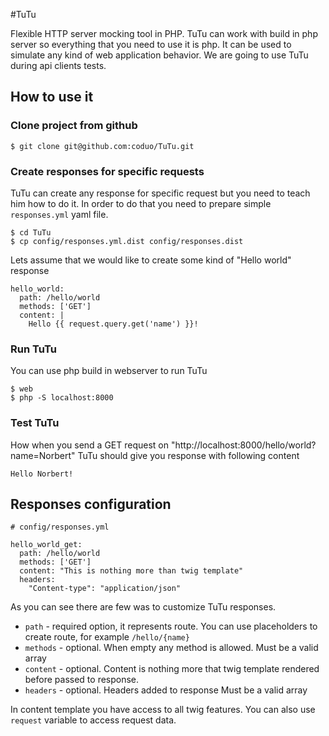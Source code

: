 #TuTu

Flexible HTTP server mocking tool in PHP. TuTu can work with build in php server so everything that you need to use it is php.
It can be used to simulate any kind of web application behavior. We are going to use TuTu during api clients tests.

## How to use it

### Clone project from github

```
$ git clone git@github.com:coduo/TuTu.git
```

### Create responses for specific requests

TuTu can create any response for specific request but you need to teach him how to do it.
In order to do that you need to prepare simple ``responses.yml`` yaml file.

```
$ cd TuTu
$ cp config/responses.yml.dist config/responses.dist
```

Lets assume that we would like to create some kind of "Hello world" response

```
hello_world:
  path: /hello/world
  methods: ['GET']
  content: |
    Hello {{ request.query.get('name') }}!
```

### Run TuTu

You can use php build in webserver to run TuTu

```
$ web
$ php -S localhost:8000
```

### Test TuTu

How when you send a GET request on "http://localhost:8000/hello/world?name=Norbert" TuTu should give you response
with following content

```Hello Norbert!```

## Responses configuration

```
# config/responses.yml

hello_world_get:
  path: /hello/world
  methods: ['GET']
  content: "This is nothing more than twig template"
  headers:
    "Content-type": "application/json"

```

As you can see there are few was to customize TuTu responses.

* ``path`` - required option, it represents route. You can use placeholders to create route, for example ``/hello/{name}``
* ``methods`` - optional. When empty any method is allowed. Must be a valid array
* ``content`` - optional. Content is nothing more that twig template rendered before passed to response.
* ``headers`` - optional. Headers added to response Must be a valid array

In content template you have access to all twig features. You can also use ``request`` variable to access request data.

